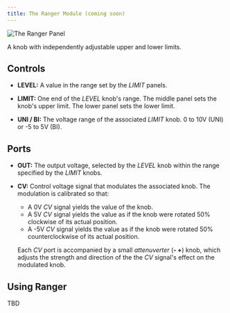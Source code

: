 ```yaml
---
title: The Ranger Module (coming soon)
---
```

<img class="panel" src="panel.svg" alt="The Ranger Panel" />

A knob with independently adjustable upper and lower limits.

## Controls
- **LEVEL:**
    A value in the range
    set by the _LIMIT_ panels.

- **LIMIT:**
    One end of the _LEVEL_ knob's range.
    The middle panel sets the knob's upper limit.
    The lower panel sets the lower limit.

- **UNI / BI:**
    The voltage range of the associated _LIMIT_ knob.
    0 to 10V (UNI)
    or -5 to 5V (BI).

## Ports
- **OUT:**
    The output voltage,
    selected by the _LEVEL_ knob
    within the range specified by the _LIMIT_ knobs.

- **CV:**
    Control voltage signal that modulates the associated knob.
    The modulation is calibrated so that:
    - A 0V _CV_ signal yields the value of the knob.
    - A 5V _CV_ signal yields the value
        as if the knob were rotated 50%
        clockwise
        of its actual position.
    - A -5V _CV_ signal yields the value
        as if the knob were rotated 50%
        counterclockwise
        of its actual position.

    Each _CV_ port
        is accompanied by a small *attenuverter* (**- +**) knob,
        which adjusts the strength and direction
        of the the _CV_ signal's effect
        on the modulated knob.

## Using Ranger

TBD
